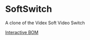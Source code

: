 # SoftSwitch

A clone of the Videx Soft Video Switch

[Interactive BOM](https://btb.github.io/80ColumnCard/hardware/SoftSwitch/bom/)
